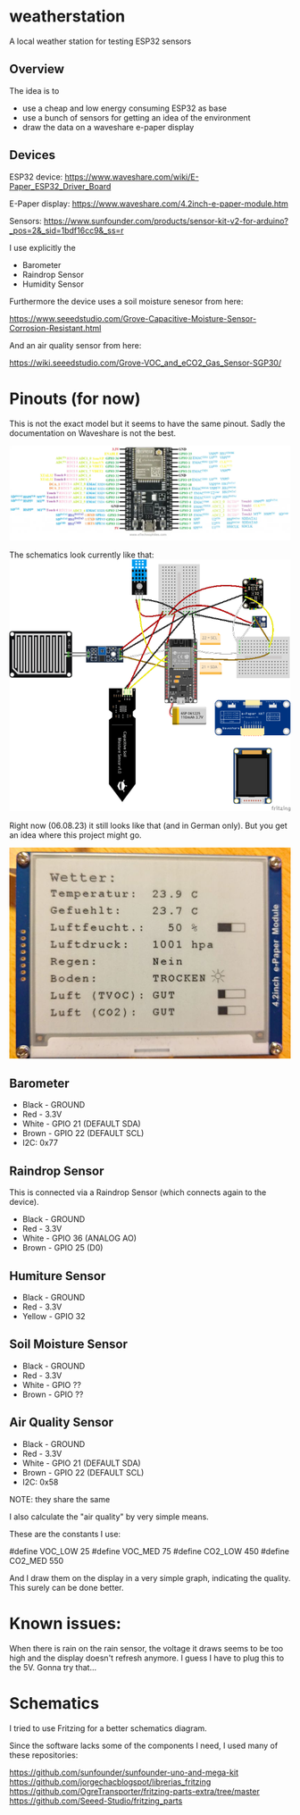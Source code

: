 # weatherstation
A local weather station for testing ESP32 sensors

## Overview

The idea is to
- use a cheap and low energy consuming ESP32 as base
- use a bunch of sensors for getting an idea of the environment
- draw the data on a waveshare e-paper display


## Devices

ESP32 device:
https://www.waveshare.com/wiki/E-Paper_ESP32_Driver_Board

E-Paper display:
https://www.waveshare.com/4.2inch-e-paper-module.htm

Sensors:
https://www.sunfounder.com/products/sensor-kit-v2-for-arduino?_pos=2&_sid=1bdf16cc9&_ss=r

I use explicitly the
- Barometer
- Raindrop Sensor
- Humidity Sensor

Furthermore the device uses a soil moisture senesor from here:

https://www.seeedstudio.com/Grove-Capacitive-Moisture-Sensor-Corrosion-Resistant.html

And an air quality sensor from here:

https://wiki.seeedstudio.com/Grove-VOC_and_eCO2_Gas_Sensor-SGP30/


# Pinouts (for now)

This is not the exact model but it seems to have the same pinout. Sadly the documentation on Waveshare is not the best.

![Pinout](doc/PinOut.webp "Pinout")


The schematics look currently like that:
![Schematics](doc/schematics.png "Schematics")


Right now (06.08.23) it still looks like that (and in German only). But you get an idea where this project might go.

![First test](doc/weatherstation-alpha02.jpg "a first test")


## Barometer

- Black - GROUND
- Red - 3.3V
- White - GPIO 21 (DEFAULT SDA)
- Brown - GPIO 22 (DEFAULT SCL)
- I2C: 0x77


## Raindrop Sensor

This is connected via a Raindrop Sensor (which connects again to the device).

- Black - GROUND
- Red - 3.3V
- White - GPIO 36 (ANALOG AO)
- Brown - GPIO 25 (D0)


## Humiture Sensor

- Black - GROUND
- Red - 3.3V
- Yellow - GPIO 32


## Soil Moisture Sensor

- Black - GROUND
- Red - 3.3V
- White - GPIO ??
- Brown - GPIO ??


## Air Quality Sensor

- Black - GROUND
- Red - 3.3V
- White - GPIO 21 (DEFAULT SDA)
- Brown - GPIO 22 (DEFAULT SCL)
- I2C: 0x58

NOTE: they share the same

I also calculate the "air quality" by very simple means.

These are the constants I use:

#define VOC_LOW 25
#define VOC_MED 75
#define CO2_LOW 450
#define CO2_MED 550

And I draw them on the display in a very simple graph, indicating the quality.
This surely can be done better.



# Known issues:

When there is rain on the rain sensor, the voltage it draws seems to be too high and the display doesn't refresh anymore. I guess I have to plug this to the 5V. Gonna try that...


# Schematics

I tried to use Fritzing for a better schematics diagram.

Since the software lacks some of the components I need, I used many of these repositories:

https://github.com/sunfounder/sunfounder-uno-and-mega-kit
https://github.com/jorgechacblogspot/librerias_fritzing
https://github.com/OgreTransporter/fritzing-parts-extra/tree/master
https://github.com/Seeed-Studio/fritzing_parts
